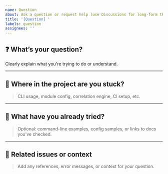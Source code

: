 ```yaml
---
name: Question
about: Ask a question or request help (use Discussions for long-form threads)
title: '[Question] '
labels: question
assignees: ''
---
```


## ❓ What’s your question?

Clearly explain what you're trying to do or understand.

---

## 📂 Where in the project are you stuck?

> CLI usage, module config, correlation engine, CI setup, etc.

---

## 🧪 What have you already tried?

> Optional: command-line examples, config samples, or links to docs you've checked.

---

## 🔗 Related issues or context

> Add any references, error messages, or context for your question.
